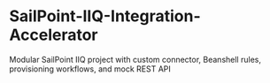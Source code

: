 # SailPoint-IIQ-Integration-Accelerator
Modular SailPoint IIQ project with custom connector, Beanshell rules, provisioning workflows, and mock REST API
